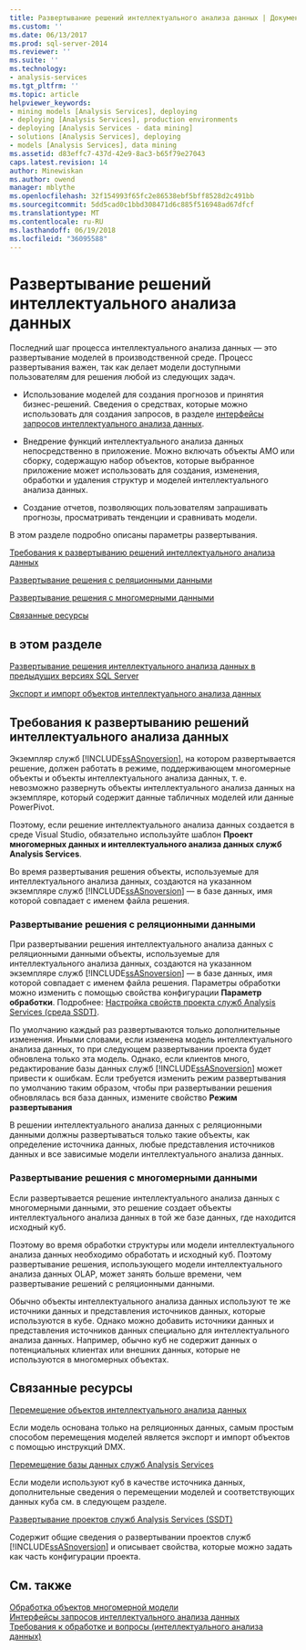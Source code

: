 ```yaml
---
title: Развертывание решений интеллектуального анализа данных | Документы Microsoft
ms.custom: ''
ms.date: 06/13/2017
ms.prod: sql-server-2014
ms.reviewer: ''
ms.suite: ''
ms.technology:
- analysis-services
ms.tgt_pltfrm: ''
ms.topic: article
helpviewer_keywords:
- mining models [Analysis Services], deploying
- deploying [Analysis Services], production environments
- deploying [Analysis Services - data mining]
- solutions [Analysis Services], deploying
- models [Analysis Services], data mining
ms.assetid: d83effc7-437d-42e9-8ac3-b65f79e27043
caps.latest.revision: 14
author: Minewiskan
ms.author: owend
manager: mblythe
ms.openlocfilehash: 32f154993f65fc2e86538ebf5bff8528d2c491bb
ms.sourcegitcommit: 5dd5cad0c1bbd308471d6c885f516948ad67dfcf
ms.translationtype: MT
ms.contentlocale: ru-RU
ms.lasthandoff: 06/19/2018
ms.locfileid: "36095588"
---
```

# <a name="deployment-of-data-mining-solutions"></a>Развертывание решений интеллектуального анализа данных
  Последний шаг процесса интеллектуального анализа данных — это развертывание моделей в производственной среде. Процесс развертывания важен, так как делает модели доступными пользователям для решения любой из следующих задач.  
  
-   Использование моделей для создания прогнозов и принятия бизнес-решений. Сведения о средствах, которые можно использовать для создания запросов, в разделе [интерфейсы запросов интеллектуального анализа данных](data-mining-query-tools.md).  
  
-   Внедрение функций интеллектуального анализа данных непосредственно в приложение. Можно включать объекты AMO или сборку, содержащую набор объектов, которые выбранное приложение может использовать для создания, изменения, обработки и удаления структур и моделей интеллектуального анализа данных.  
  
-   Создание отчетов, позволяющих пользователям запрашивать прогнозы, просматривать тенденции и сравнивать модели.  
  
 В этом разделе подробно описаны параметры развертывания.  
  
 [Требования к развертыванию решений интеллектуального анализа данных](#bkmk_Reqs)  
  
 [Развертывание решения с реляционными данными](#bkmk_RelationalSltn)  
  
 [Развертывание решения с многомерными данными](#bkmk_MDSltn)  
  
 [Связанные ресурсы](#bkmk_Resources)  
  
## <a name="in-this-section"></a>в этом разделе  
 [Развертывание решения интеллектуального анализа данных в предыдущих версиях SQL Server](deploy-a-data-mining-solution-to-previous-versions-of-sql-server.md)  
  
 [Экспорт и импорт объектов интеллектуального анализа данных](export-and-import-data-mining-objects.md)  
  
##  <a name="bkmk_Reqs"></a> Требования к развертыванию решений интеллектуального анализа данных  
 Экземпляр служб [!INCLUDE[ssASnoversion](../../includes/ssasnoversion-md.md)], на котором развертывается решение, должен работать в режиме, поддерживающем многомерные объекты и объекты интеллектуального анализа данных, т. е. невозможно развернуть объекты интеллектуального анализа данных на экземпляре, который содержит данные табличных моделей или данные PowerPivot.  
  
 Поэтому, если решение интеллектуального анализа данных создается в среде Visual Studio, обязательно используйте шаблон **Проект многомерных данных и интеллектуального анализа данных служб Analysis Services**.  
  
 Во время развертывания решения объекты, используемые для интеллектуального анализа данных, создаются на указанном экземпляре служб [!INCLUDE[ssASnoversion](../../includes/ssasnoversion-md.md)] — в базе данных, имя которой совпадает с именем файла решения.  
  
###  <a name="bkmk_RelationalSltn"></a> Развертывание решения с реляционными данными  
 При развертывании решения интеллектуального анализа данных с реляционными данными объекты, используемые для интеллектуального анализа данных, создаются на указанном экземпляре служб [!INCLUDE[ssASnoversion](../../includes/ssasnoversion-md.md)] — в базе данных, имя которой совпадает с именем файла решения. Параметры обработки можно изменить с помощью свойства конфигурации **Параметр обработки**. Подробнее: [Настройка свойств проекта служб Analysis Services (среда SSDT)](../multidimensional-models/configure-analysis-services-project-properties-ssdt.md).  
  
 По умолчанию каждый раз развертываются только дополнительные изменения. Иными словами, если изменена модель интеллектуального анализа данных, то при следующем развертывании проекта будет обновлена только эта модель. Однако, если клиентов много, редактирование базы данных служб [!INCLUDE[ssASnoversion](../../includes/ssasnoversion-md.md)] может привести к ошибкам. Если требуется изменить режим развертывания по умолчанию таким образом, чтобы при развертывании решения обновлялась вся база данных, измените свойство **Режим развертывания**  
  
 В решении интеллектуального анализа данных с реляционными данными должны развертываться только такие объекты, как определение источника данных, любые представления источников данных и все зависимые модели интеллектуального анализа данных.  
  
###  <a name="bkmk_MDSltn"></a> Развертывание решения с многомерными данными  
 Если развертывается решение интеллектуального анализа данных с многомерными данными, это решение создает объекты интеллектуального анализа данных в той же базе данных, где находится исходный куб.  
  
 Поэтому во время обработки структуры или модели интеллектуального анализа данных необходимо обработать и исходный куб. Поэтому развертывание решения, использующего модели интеллектуального анализа данных OLAP, может занять больше времени, чем развертывание решений с реляционными данными.  
  
 Обычно объекты интеллектуального анализа данных используют те же источники данных и представления источников данных, которые используются в кубе. Однако можно добавить источники данных и представления источников данных специально для интеллектуального анализа данных. Например, обычно куб не содержит данных о потенциальных клиентах или внешних данных, которые не используются в многомерных объектах.  
  
##  <a name="bkmk_Resources"></a> Связанные ресурсы  
 [Перемещение объектов интеллектуального анализа данных](moving-data-mining-objects.md)  
  
 Если модель основана только на реляционных данных, самым простым способом перемещения моделей является экспорт и импорт объектов с помощью инструкций DMX.  
  
 [Перемещение базы данных служб Analysis Services](../multidimensional-models/move-an-analysis-services-database.md)  
  
 Если модели используют куб в качестве источника данных, дополнительные сведения о перемещении моделей и соответствующих данных куба см. в следующем разделе.  
  
 [Развертывание проектов служб Analysis Services &#40;SSDT&#41;](../multidimensional-models/deploy-analysis-services-projects-ssdt.md)  
  
 Содержит общие сведения о развертывании проектов служб [!INCLUDE[ssASnoversion](../../includes/ssasnoversion-md.md)] и описывает свойства, которые можно задать как часть конфигурации проекта.  
  
## <a name="see-also"></a>См. также  
 [Обработка объектов многомерной модели](../multidimensional-models/processing-a-multidimensional-model-analysis-services.md)   
 [Интерфейсы запросов интеллектуального анализа данных](data-mining-query-tools.md)   
 [Требования к обработке и вопросы &#40;интеллектуального анализа данных&#41;](processing-requirements-and-considerations-data-mining.md)  
  
  